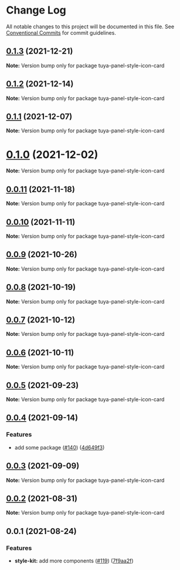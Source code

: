 # Change Log

All notable changes to this project will be documented in this file.
See [Conventional Commits](https://conventionalcommits.org) for commit guidelines.

## [0.1.3](https://github.com/tuya/tuya-panel-kit/compare/tuya-panel-style-icon-card@0.1.2...tuya-panel-style-icon-card@0.1.3) (2021-12-21)

**Note:** Version bump only for package tuya-panel-style-icon-card





## [0.1.2](https://github.com/tuya/tuya-panel-kit/compare/tuya-panel-style-icon-card@0.1.1...tuya-panel-style-icon-card@0.1.2) (2021-12-14)

**Note:** Version bump only for package tuya-panel-style-icon-card





## [0.1.1](https://github.com/tuya/tuya-panel-kit/compare/tuya-panel-style-icon-card@0.0.11...tuya-panel-style-icon-card@0.1.1) (2021-12-07)

**Note:** Version bump only for package tuya-panel-style-icon-card





# [0.1.0](https://github.com/tuya/tuya-panel-kit/compare/tuya-panel-style-icon-card@0.0.11...tuya-panel-style-icon-card@0.1.0) (2021-12-02)

**Note:** Version bump only for package tuya-panel-style-icon-card





## [0.0.11](https://github.com/tuya/tuya-panel-kit/compare/tuya-panel-style-icon-card@0.0.10...tuya-panel-style-icon-card@0.0.11) (2021-11-18)

**Note:** Version bump only for package tuya-panel-style-icon-card





## [0.0.10](https://github.com/tuya/tuya-panel-kit/compare/tuya-panel-style-icon-card@0.0.9...tuya-panel-style-icon-card@0.0.10) (2021-11-11)

**Note:** Version bump only for package tuya-panel-style-icon-card





## [0.0.9](https://github.com/tuya/tuya-panel-kit/compare/tuya-panel-style-icon-card@0.0.8...tuya-panel-style-icon-card@0.0.9) (2021-10-26)

**Note:** Version bump only for package tuya-panel-style-icon-card





## [0.0.8](https://github.com/tuya/tuya-panel-kit/compare/tuya-panel-style-icon-card@0.0.6...tuya-panel-style-icon-card@0.0.8) (2021-10-19)

**Note:** Version bump only for package tuya-panel-style-icon-card





## [0.0.7](https://github.com/tuya/tuya-panel-kit/compare/tuya-panel-style-icon-card@0.0.6...tuya-panel-style-icon-card@0.0.7) (2021-10-12)

**Note:** Version bump only for package tuya-panel-style-icon-card





## [0.0.6](https://github.com/tuya/tuya-panel-kit/compare/tuya-panel-style-icon-card@0.0.5...tuya-panel-style-icon-card@0.0.6) (2021-10-11)

**Note:** Version bump only for package tuya-panel-style-icon-card





## [0.0.5](https://github.com/tuya/tuya-panel-kit/compare/tuya-panel-style-icon-card@0.0.4...tuya-panel-style-icon-card@0.0.5) (2021-09-23)

**Note:** Version bump only for package tuya-panel-style-icon-card





## [0.0.4](https://github.com/tuya/tuya-panel-kit/compare/tuya-panel-style-icon-card@0.0.3...tuya-panel-style-icon-card@0.0.4) (2021-09-14)


### Features

* add some package ([#140](https://github.com/tuya/tuya-panel-kit/issues/140)) ([4d649f3](https://github.com/tuya/tuya-panel-kit/commit/4d649f3020ac96bc9aa16c0d27f925b13244317c))





## [0.0.3](https://github.com/tuya/tuya-panel-kit/compare/tuya-panel-style-icon-card@0.0.2...tuya-panel-style-icon-card@0.0.3) (2021-09-09)

**Note:** Version bump only for package tuya-panel-style-icon-card





## [0.0.2](https://github.com/tuya/tuya-panel-kit/compare/tuya-panel-style-icon-card@0.0.1...tuya-panel-style-icon-card@0.0.2) (2021-08-31)

**Note:** Version bump only for package tuya-panel-style-icon-card





## 0.0.1 (2021-08-24)


### Features

* **style-kit:** add more components ([#119](https://github.com/tuya/tuya-panel-kit/issues/119)) ([7f9aa2f](https://github.com/tuya/tuya-panel-kit/commit/7f9aa2fecf01c73760eeb88fcc09703ccef3afca))
